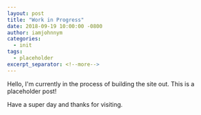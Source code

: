 ```yaml
---
layout: post
title: "Work in Progress"
date: 2018-09-19 10:00:00 -0800
author: iamjohnnym
categories:
  - init
tags:
  - placeholder
excerpt_separator: <!--more-->
---
```


Hello,  I'm currently in the process of building the site out.  This is a placeholder post!

Have a super day and thanks for visiting.

<!--more-->
